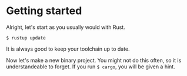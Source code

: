 # Getting started

Alright, let's start as you usually would with Rust.

``` console
$ rustup update
```

It is always good to keep your toolchain up to date.

Now let's make a new binary project.
You might not do this often, so it is understandeable to forget.
If you run `$ cargo`, you will be given a hint.
